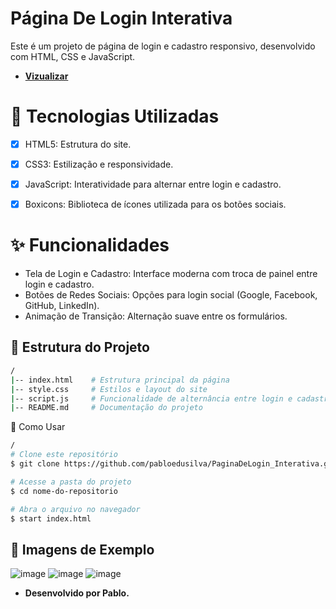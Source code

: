 # Página De Login Interativa

Este é um projeto de página de login e cadastro responsivo, desenvolvido com HTML, CSS e JavaScript.
* **[Vizualizar](https://pabloedusilva.github.io/PaginaDeLogin_Interativa/)**

# 🚀 Tecnologias Utilizadas

- [x] HTML5: Estrutura do site.

- [x] CSS3: Estilização e responsividade.

- [x] JavaScript: Interatividade para alternar entre login e cadastro.

- [x] Boxicons: Biblioteca de ícones utilizada para os botões sociais.

# ✨ Funcionalidades

- Tela de Login e Cadastro: Interface moderna com troca de painel entre login e cadastro.
- Botões de Redes Sociais: Opções para login social (Google, Facebook, GitHub, LinkedIn).
- Animação de Transição: Alternação suave entre os formulários.

## 📂 Estrutura do Projeto

```bash
/
|-- index.html    # Estrutura principal da página
|-- style.css     # Estilos e layout do site
|-- script.js     # Funcionalidade de alternância entre login e cadastro
|-- README.md     # Documentação do projeto
```

📌 Como Usar

```bash
/
# Clone este repositório
$ git clone https://github.com/pabloedusilva/PaginaDeLogin_Interativa.git

# Acesse a pasta do projeto
$ cd nome-do-repositorio

# Abra o arquivo no navegador
$ start index.html
```

## 📸 Imagens de Exemplo
![image](https://github.com/user-attachments/assets/df2c6722-39da-4330-a0b1-2ddd29f4c622)
![image](https://github.com/user-attachments/assets/a2e38a29-9ef2-46b9-963c-c73ee33150bb)
![image](https://github.com/user-attachments/assets/38ab2678-7e1b-44c3-bb66-515f8eb4cdd3)

* **Desenvolvido por Pablo.**

